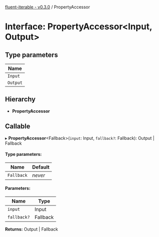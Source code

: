 [fluent-iterable - v0.3.0](../README.md) / PropertyAccessor

# Interface: PropertyAccessor<Input, Output\>

## Type parameters

Name |
------ |
`Input` |
`Output` |

## Hierarchy

* **PropertyAccessor**

## Callable

▸ **PropertyAccessor**<Fallback\>(`input`: Input, `fallback?`: Fallback): Output \| Fallback

#### Type parameters:

Name | Default |
------ | ------ |
`Fallback` | *never* |

#### Parameters:

Name | Type |
------ | ------ |
`input` | Input |
`fallback?` | Fallback |

**Returns:** Output \| Fallback
